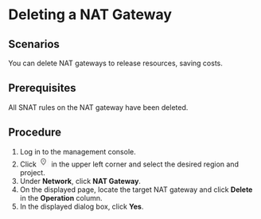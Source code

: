 # Deleting a NAT Gateway<a name="nat_nat_0002"></a>

## Scenarios<a name="section58826712111213"></a>

You can delete NAT gateways to release resources, saving costs.

## Prerequisites<a name="section28661332184947"></a>

All SNAT rules on the NAT gateway have been deleted.

## Procedure<a name="section47235581185013"></a>

1.  Log in to the management console.
2.  Click  ![](figures/icon-region.png)  in the upper left corner and select the desired region and project.
3.  Under  **Network**, click  **NAT Gateway**.
4.  On the displayed page, locate the target NAT gateway and click  **Delete**  in the  **Operation**  column.
5.  In the displayed dialog box, click  **Yes**.

